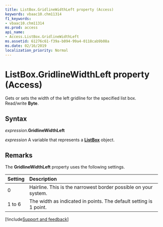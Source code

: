```yaml
---
title: ListBox.GridlineWidthLeft property (Access)
keywords: vbaac10.chm11314
f1_keywords:
- vbaac10.chm11314
ms.prod: access
api_name:
- Access.ListBox.GridlineWidthLeft
ms.assetid: 61276c61-f39a-b094-99a4-0118cab9b08a
ms.date: 02/16/2019
localization_priority: Normal
---
```



# ListBox.GridlineWidthLeft property (Access)

Gets or sets the width of the left gridline for the specified list box. Read/write **Byte**.


## Syntax

_expression_.**GridlineWidthLeft**

_expression_ A variable that represents a **[ListBox](Access.ListBox.md)** object.


## Remarks

The **GridlineWidthLeft** property uses the following settings.

|Setting|Description|
|:-----|:-----|
|0| Hairline. This is the narrowest border possible on your system.|
|1 to 6|The width as indicated in points. The default setting is 1 point.|



[!include[Support and feedback](~/includes/feedback-boilerplate.md)]
